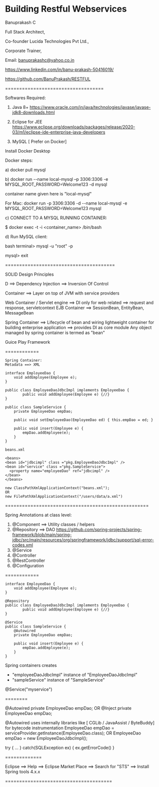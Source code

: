 # Building Restful Webservices

Banuprakash C

Full Stack Architect,

Co-founder Lucida Technologies Pvt Ltd.,

Corporate Trainer,

Email: banuprakashc@yahoo.co.in

https://www.linkedin.com/in/banu-prakash-50416019/


https://github.com/BanuPrakash/RESTFUL

===================================

Softwares Required:
1) Java 8+
	https://www.oracle.com/in/java/technologies/javase/javase-jdk8-downloads.html

2) Eclipse for JEE  
	https://www.eclipse.org/downloads/packages/release/2020-03/m1/eclipse-ide-enterprise-java-developers

3) MySQL  [ Prefer on Docker]

Install Docker Desktop

Docker steps:

a) docker pull mysql

b) docker run --name local-mysql –p 3306:3306 -e MYSQL_ROOT_PASSWORD=Welcome123 -d mysql

container name given here is "local-mysql"

For Mac:
docker run -p 3306:3306 -d --name local-mysql -e MYSQL_ROOT_PASSWORD=Welcome123 mysql


c) CONNECT TO A MYSQL RUNNING CONTAINER:

$ docker exec -t -i <container_name> /bin/bash

d) Run MySQL client:

bash terminal> mysql -u "root" -p

mysql> exit

=======================================

SOLID Design Principles

D ==> Dependency Injection ==> Inversion Of Control

Container ==> Layer on top of JVM with service providers

Web Container / Servlet engine ==> DI only for web related ==> request and response, servletcontext
EJB Container ==> SessionBean, EntityBean, MessageBean

Spring Container ==> Lifecycle of bean and wiring
	lightweight container for building enterprise application ==> provides DI as core module
	Any object managed by spring container is termed as "bean"

Guice
Play Framework

============

	Spring Container:
	Metadata ==> XML

	interface EmployeeDao {
		void addEmployee(Employee e);
	}

	public class EmployeeDaoJdbcImpl implements EmployeeDao {
			public void addEmployee(Employee e) {//}
	}

	public class SampleService {
		private EmployeeDao empDao;

		public void setEmployeeDao(EmployeeDao ed) { this.empDao = ed; }

		public void insert(Employee e) {
			empDao.addEmployee(e);
		}
	}

	beans.xml

	<beans>
    <bean id="jdbcimpl" class ="pkg.EmployeeDaoJdbcImpl" />
    <bean id="service" class ="pkg.SampleService">
      <property name="employeeDao" ref="jdbcimpl" />
   	</bean>
 	</beans>

 	new ClassPathXmlApplicationContext("beans.xml");
 	OR
	new FilePathXmlApplicationContext("/users/data/a.xml")

===================================================

Spring Annotations at class level:

1) @Component
==> Utility classes / helpers 
2) @Repository
==> DAO
https://github.com/spring-projects/spring-framework/blob/main/spring-jdbc/src/main/resources/org/springframework/jdbc/support/sql-error-codes.xml
3) @Service
4) @Controller
5) @RestController
6) @Configuration

============


	interface EmployeeDao {
		void addEmployee(Employee e);
	}

	@Repository
	public class EmployeeDaoJdbcImpl implements EmployeeDao {
			public void addEmployee(Employee e) {//}
	}

	@Service
	public class SampleService {
		@Autowired
		private EmployeeDao empDao;
 
 		public void insert(Employee e) {
			empDao.addEmployee(e);
		}
	}

Spring containers creates
*  "employeeDaoJdbcImpl" instance of "EmployeeDaoJdbcImpl"
* "sampleService" instance of "SampleService"

@Service("myservice")

========

@Autowired
private EmployeeDao empDao;
OR
@Inject
private EmployeeDao empDao;

@Autowired uses internally libraries like [ CGLib / JavaAssist / ByteBuddy] for bytecode instrumentation
EmployeeDao empDao = serviceProvider.getInstance(EmployeeDao.class);
OR
EmployeeDao empDao = new EmployeeDaoJdbcImpl();



try {
	...
} catch(SQLException ex) {
	ex.getErrorCode()
}

=============

Eclipse ==> Help ==> Eclipse Market Place ==> Search for "STS" ==> Install Spring tools 4.x.x

======================================

	

